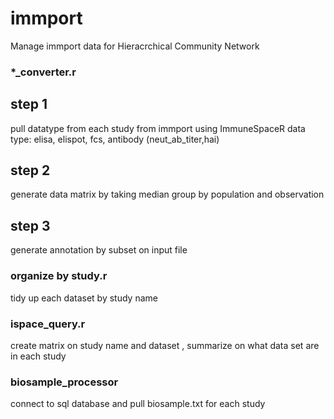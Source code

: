 # immport
Manage immport data for Hieracrchical Community Network

### *_converter.r 
## step 1
pull datatype from each study from immport using ImmuneSpaceR
data type: elisa, elispot, fcs, antibody (neut_ab_titer,hai)

## step 2 
generate data matrix by taking median group by population and observation 

## step 3 
generate annotation by subset on input file 

### organize by study.r 
tidy up each dataset by study name 

### ispace_query.r 
create matrix on study name and dataset , summarize on what data set are in each study

### biosample_processor 
connect to sql database and pull biosample.txt for each study 
